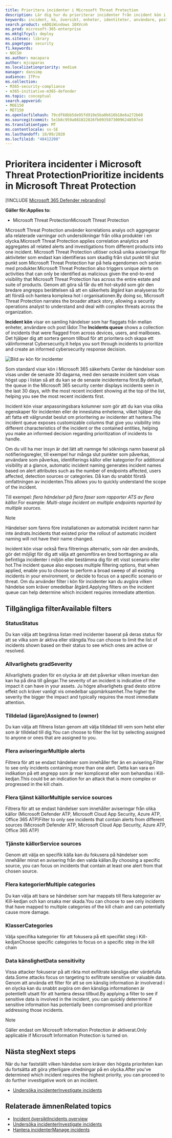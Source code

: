 ```yaml
---
title: Prioritera incidenter i Microsoft Threat Protection
description: Lär dig hur du prioriterar incidenter från incident kön i Microsoft Threat Protection
keywords: incident, kö, översikt, enheter, identiteter, användare, post låda, e-post, incidenter
search.product: eADQiWindows 10XVcnh
ms.prod: microsoft-365-enterprise
ms.mktglfcycl: deploy
ms.sitesec: library
ms.pagetype: security
f1.keywords:
- NOCSH
ms.author: macapara
author: mjcaparas
ms.localizationpriority: medium
manager: dansimp
audience: ITPro
ms.collection:
- M365-security-compliance
- m365-initiative-m365-defender
ms.topic: conceptual
search.appverid:
- MOE150
- MET150
ms.openlocfilehash: 79cdf68bb5de95fd910e5ba0b616b18e6a272b68
ms.sourcegitcommit: 5e1b8c959a081022826fb09358730096248507ed
ms.translationtype: MT
ms.contentlocale: sv-SE
ms.lasthandoff: 10/09/2020
ms.locfileid: "48412208"
---
```

# <a name="prioritize-incidents-in-microsoft-threat-protection"></a><span data-ttu-id="d2ede-104">Prioritera incidenter i Microsoft Threat Protection</span><span class="sxs-lookup"><span data-stu-id="d2ede-104">Prioritize incidents in Microsoft Threat Protection</span></span>

[!INCLUDE [Microsoft 365 Defender rebranding](../includes/microsoft-defender.md)]


<span data-ttu-id="d2ede-105">**Gäller för:**</span><span class="sxs-lookup"><span data-stu-id="d2ede-105">**Applies to:**</span></span>
- <span data-ttu-id="d2ede-106">Microsoft Threat Protection</span><span class="sxs-lookup"><span data-stu-id="d2ede-106">Microsoft Threat Protection</span></span>



<span data-ttu-id="d2ede-107">Microsoft Threat Protection använder korrelations analys och aggregerar alla relaterade varningar och undersökningar från olika produkter i en olycka.</span><span class="sxs-lookup"><span data-stu-id="d2ede-107">Microsoft Threat Protection applies correlation analytics and aggregates all related alerts and investigations from different products into one incident.</span></span> <span data-ttu-id="d2ede-108">Microsoft Threat Protection utlöser också unika aviseringar för aktiviteter som endast kan identifieras som skadlig från slut punkt till slut punkt som Microsoft Threat Protection har på hela egendomen och serien med produkter.</span><span class="sxs-lookup"><span data-stu-id="d2ede-108">Microsoft Threat Protection also triggers unique alerts on activities that can only be identified as malicious given the end-to-end visibility that Microsoft Threat Protection has across the entire estate and suite of products.</span></span> <span data-ttu-id="d2ede-109">Genom att göra så får du ett hot-skydd som gör den bredare angrepps berättelsen så att en säkerhets åtgärd kan analyseras för att förstå och hantera komplexa hot i organisationen.</span><span class="sxs-lookup"><span data-stu-id="d2ede-109">By doing so, Microsoft Threat Protection narrates the broader attack story, allowing a security operations analyst to understand and deal with complex threats across the organization.</span></span>


<span data-ttu-id="d2ede-110">**Incident kön** visar en samling händelser som har flaggats från mellan enheter, användare och post lådor.</span><span class="sxs-lookup"><span data-stu-id="d2ede-110">The **Incidents queue** shows a collection of incidents that were flagged from across devices, users, and mailboxes.</span></span> <span data-ttu-id="d2ede-111">Det hjälper dig att sortera genom tillbud för att prioritera och skapa ett välinformerat Cybersecurity.</span><span class="sxs-lookup"><span data-stu-id="d2ede-111">It helps you sort through incidents to prioritize and create an informed cybersecurity response decision.</span></span>


![Bild av kön för incidenter](../../media/incidents-queue.png) 

<span data-ttu-id="d2ede-113">Som standard visar kön i Microsoft 365 säkerhets Center de händelser som visas under de senaste 30 dagarna, med den senaste incident som visas högst upp i listan så att du kan se de senaste incidenterna först.</span><span class="sxs-lookup"><span data-stu-id="d2ede-113">By default, the queue in the Microsoft 365 security center displays incidents seen in the last 30 days, with the most recent incident showing at the top of the list, helping you see the most recent incidents first.</span></span>

<span data-ttu-id="d2ede-114">Incident kön visar anpassningsbara kolumner som gör att du kan visa olika egenskaper för incidenten eller de inneslutna enheterna, vilket hjälper dig att fatta ett välgrundat beslut om prioritering av incidenter att hantera.</span><span class="sxs-lookup"><span data-stu-id="d2ede-114">The incident queue exposes customizable columns that give you visibility into different characteristics of the incident or the contained entities, helping you make an informed decision regarding prioritization of incidents to handle.</span></span>

<span data-ttu-id="d2ede-115">Om du vill ha mer insyn är det lätt att namnge fel söknings namn baserat på notifieringsregler, till exempel hur många slut punkter som påverkas, användare som påverkas, identifierings källor eller kategorier.</span><span class="sxs-lookup"><span data-stu-id="d2ede-115">For additional visibility at a glance, automatic incident naming generates incident names based on alert attributes such as the number of endpoints affected, users affected, detection sources or categories.</span></span> <span data-ttu-id="d2ede-116">Då kan du snabbt förstå omfattningen av incidenten.</span><span class="sxs-lookup"><span data-stu-id="d2ede-116">This allows you to quickly understand the scope of the incident.</span></span>

<span data-ttu-id="d2ede-117">Till exempel: *flera händelser på flera faser som rapporter ATS av flera källor.*</span><span class="sxs-lookup"><span data-stu-id="d2ede-117">For example: *Multi-stage incident on multiple endpoints reported by multiple sources.*</span></span>

> [!NOTE]
> <span data-ttu-id="d2ede-118">Händelser som fanns före installationen av automatisk incident namn har inte ändrats.</span><span class="sxs-lookup"><span data-stu-id="d2ede-118">Incidents that existed prior the rollout of automatic incident naming will not have their name changed.</span></span>

<span data-ttu-id="d2ede-119">Incident kön visar också flera filtrerings alternativ, som när den används, gör det möjligt för dig att välja att genomföra en bred borttagning av alla befintliga incidenter i miljön eller bestämma dig för ett visst scenario eller hot.</span><span class="sxs-lookup"><span data-stu-id="d2ede-119">The incident queue also exposes multiple filtering options, that when applied, enable you to choose to perform a broad sweep of all existing incidents in your environment, or decide to focus on a specific scenario or threat.</span></span> <span data-ttu-id="d2ede-120">Om du använder filter i kön för incidenter kan du avgöra vilken händelse som kräver omedelbar åtgärd.</span><span class="sxs-lookup"><span data-stu-id="d2ede-120">Applying filters on the incident queue can help determine which incident requires immediate attention.</span></span> 

## <a name="available-filters"></a><span data-ttu-id="d2ede-121">Tillgängliga filter</span><span class="sxs-lookup"><span data-stu-id="d2ede-121">Available filters</span></span>

### <a name="status"></a><span data-ttu-id="d2ede-122">Status</span><span class="sxs-lookup"><span data-stu-id="d2ede-122">Status</span></span>
<span data-ttu-id="d2ede-123">Du kan välja att begränsa listan med incidenter baserat på deras status för att se vilka som är aktiva eller stängda.</span><span class="sxs-lookup"><span data-stu-id="d2ede-123">You can choose to limit the list of incidents shown based on their status to see which ones are active or resolved.</span></span>

### <a name="severity"></a><span data-ttu-id="d2ede-124">Allvarlighets grad</span><span class="sxs-lookup"><span data-stu-id="d2ede-124">Severity</span></span>
<span data-ttu-id="d2ede-125">Allvarlighets graden för en olycka är att det påverkar vilken inverkan den kan ha på dina till gångar.</span><span class="sxs-lookup"><span data-stu-id="d2ede-125">The severity of an incident is indicative of the impact it can have in your assets.</span></span> <span data-ttu-id="d2ede-126">Ju högre allvarlighets grad desto större effekt och kräver vanligt vis omedelbar uppmärksamhet.</span><span class="sxs-lookup"><span data-stu-id="d2ede-126">The higher the severity the bigger the impact and typically requires the most immediate attention.</span></span> 

### <a name="assigned-to-owner"></a><span data-ttu-id="d2ede-127">Tilldelad (ägare)</span><span class="sxs-lookup"><span data-stu-id="d2ede-127">Assigned to (owner)</span></span>
<span data-ttu-id="d2ede-128">Du kan välja att filtrera listan genom att välja tilldelad till vem som helst eller som är tilldelad till dig.</span><span class="sxs-lookup"><span data-stu-id="d2ede-128">You can choose to filter the list by selecting assigned to anyone or ones that are assigned to you.</span></span>

### <a name="multiple-alerts"></a><span data-ttu-id="d2ede-129">Flera aviseringar</span><span class="sxs-lookup"><span data-stu-id="d2ede-129">Multiple alerts</span></span> 
<span data-ttu-id="d2ede-130">Filtrera för att se endast händelser som innehåller fler än en avisering.</span><span class="sxs-lookup"><span data-stu-id="d2ede-130">Filter to see only incidents containing more than one alert.</span></span> <span data-ttu-id="d2ede-131">Detta kan vara en indikation på ett angrepp som är mer komplicerat eller som behandlas i Kill-kedjan.</span><span class="sxs-lookup"><span data-stu-id="d2ede-131">This could be an indication for an attack that is more complex or progressed in the kill chain.</span></span> 


### <a name="multiple-service-sources"></a><span data-ttu-id="d2ede-132">Flera tjänst källor</span><span class="sxs-lookup"><span data-stu-id="d2ede-132">Multiple service sources</span></span> 
<span data-ttu-id="d2ede-133">Filtrera för att se endast händelser som innehåller aviseringar från olika källor (Microsoft Defender ATP, Microsoft Cloud App Security, Azure ATP, Office 365 ATP)</span><span class="sxs-lookup"><span data-stu-id="d2ede-133">Filter to only see incidents that contain alerts from different sources (Microsoft Defender ATP, Microsoft Cloud App Security, Azure ATP, Office 365 ATP)</span></span>
### <a name="service-sources"></a><span data-ttu-id="d2ede-134">Tjänste källor</span><span class="sxs-lookup"><span data-stu-id="d2ede-134">Service sources</span></span>
<span data-ttu-id="d2ede-135">Genom att välja en specifik källa kan du fokusera på händelser som innehåller minst en avisering från den valda källan.</span><span class="sxs-lookup"><span data-stu-id="d2ede-135">By choosing a specific source, you can focus on incidents that contain at least one alert from that chosen source.</span></span> 

### <a name="multiple-categories"></a><span data-ttu-id="d2ede-136">Flera kategorier</span><span class="sxs-lookup"><span data-stu-id="d2ede-136">Multiple categories</span></span> 
<span data-ttu-id="d2ede-137">Du kan välja att bara se händelser som har mappats till flera kategorier av Kill-kedjan och kan orsaka mer skada.</span><span class="sxs-lookup"><span data-stu-id="d2ede-137">You can choose to see only incidents that have mapped to multiple categories of the kill chain and can potentially cause more damage.</span></span> 

### <a name="categories"></a><span data-ttu-id="d2ede-138">Klasser</span><span class="sxs-lookup"><span data-stu-id="d2ede-138">Categories</span></span>
<span data-ttu-id="d2ede-139">Välja specifika kategorier för att fokusera på ett specifikt steg i Kill-kedjan</span><span class="sxs-lookup"><span data-stu-id="d2ede-139">Choose specific categories to focus on a specific step in the kill chain</span></span>

### <a name="data-sensitivity"></a><span data-ttu-id="d2ede-140">Data känslighet</span><span class="sxs-lookup"><span data-stu-id="d2ede-140">Data sensitivity</span></span>
<span data-ttu-id="d2ede-141">Vissa attacker fokuserar på att rikta mot exfiltrate känsliga eller värdefulla data.</span><span class="sxs-lookup"><span data-stu-id="d2ede-141">Some attacks focus on targeting to exfiltrate sensitive or valuable data.</span></span> <span data-ttu-id="d2ede-142">Genom att använda ett filter för att se om känslig information är involverad i en olycka kan du snabbt avgöra om den känsliga informationen är potentiellt utsatt för att hantera dessa tillbud.</span><span class="sxs-lookup"><span data-stu-id="d2ede-142">By applying a filter to see if sensitive data is involved in the incident, you can quickly determine if sensitive information has potentially been compromised and prioritize addressing those incidents.</span></span>

>[!NOTE]
><span data-ttu-id="d2ede-143">Gäller endast om Microsoft Information Protection är aktiverat.</span><span class="sxs-lookup"><span data-stu-id="d2ede-143">Only applicable if Microsoft Information Protection is turned on.</span></span>


## <a name="next-steps"></a><span data-ttu-id="d2ede-144">Nästa steg</span><span class="sxs-lookup"><span data-stu-id="d2ede-144">Next steps</span></span>
<span data-ttu-id="d2ede-145">När du har fastställt vilken händelse som kräver den högsta prioriteten kan du fortsätta att göra ytterligare utredningar på en olycka.</span><span class="sxs-lookup"><span data-stu-id="d2ede-145">After you've determined which incident requires the highest priority, you can proceed to do further investigative work on an incident.</span></span>
- [<span data-ttu-id="d2ede-146">Undersöka incidenter</span><span class="sxs-lookup"><span data-stu-id="d2ede-146">Investigate incidents</span></span>](investigate-incidents.md)


## <a name="related-topics"></a><span data-ttu-id="d2ede-147">Relaterade ämnen</span><span class="sxs-lookup"><span data-stu-id="d2ede-147">Related topics</span></span>
- [<span data-ttu-id="d2ede-148">Incident översikt</span><span class="sxs-lookup"><span data-stu-id="d2ede-148">Incidents overview</span></span>](incidents-overview.md)
- [<span data-ttu-id="d2ede-149">Undersöka incidenter</span><span class="sxs-lookup"><span data-stu-id="d2ede-149">Investigate incidents</span></span>](investigate-incidents.md)
- [<span data-ttu-id="d2ede-150">Hantera incidenter</span><span class="sxs-lookup"><span data-stu-id="d2ede-150">Manage incidents</span></span>](manage-incidents.md)
